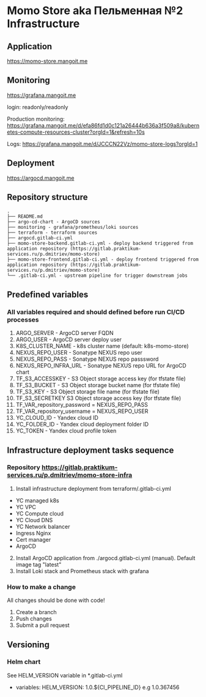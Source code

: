 # Momo Store aka Пельменная №2 Infrastructure

## Application
https://momo-store.mangoit.me
## Monitoring
https://grafana.mangoit.me

login: readonly/readonly


Production monitoring: https://grafana.mangoit.me/d/efa86fd1d0c121a26444b636a3f509a8/kubernetes-compute-resources-cluster?orgId=1&refresh=10s

Logs: https://grafana.mangoit.me/d/JCCCN22Vz/momo-store-logs?orgId=1

## Deployment
https://argocd.mangoit.me

## Repository structure

```
.
├── README.md
├── argo-cd-chart - ArgoCD sources
├── monitoring - grafana/prometheus/loki sources
├── terraform - terraform sources
├── argocd.gitlab-ci.yml
├── momo-store-backend.gitlab-ci.yml - deploy backend triggered from application repository (https://gitlab.praktikum-services.ru/p.dmitriev/momo-store)
├── momo-store-frontend.gitlab-ci.yml - deploy frontend triggered from application repository (https://gitlab.praktikum-services.ru/p.dmitriev/momo-store)
└── .gitlab-ci.yml - upstream pipeline for trigger downstream jobs
```

## Predefined variables
### All variables required and should defined before run CI/CD processes
1. ARGO_SERVER - ArgoCD server FQDN
2. ARGO_USER - ArgoCD server deploy user
3. K8S_CLUSTER_NAME - k8s cluster name (default: k8s-momo-store)
4. NEXUS_REPO_USER - Sonatype NEXUS repo user
5. NEXUS_REPO_PASS - Sonatype NEXUS repo passsword
6. NEXUS_REPO_INFRA_URL - Sonatype NEXUS repo URL for ArgoCD chart
7. TF_S3_ACCESSKEY - S3 Object storage access key (for tfstate file)
8. TF_S3_BUCKET - S3 Object storage bucket name (for tfstate file)
9. TF_S3_KEY - S3 Object storage file name (for tfstate file)
10. TF_S3_SECRETKEY S3 Object storage access key (for tfstate file)
11. TF_VAR_repository_password = NEXUS_REPO_PASS
12. TF_VAR_repository_username = NEXUS_REPO_USER
17. YC_CLOUD_ID - Yandex cloud ID
18. YC_FOLDER_ID - Yandex cloud deployment folder ID
19. YC_TOKEN - Yandex cloud profile token


## Infrastructure deployment tasks sequence

### Repository https://gitlab.praktikum-services.ru/p.dmitriev/momo-store-infra
1. Install infrastructure deployment from terraform/.gitlab-ci.yml
  - YC managed k8s
  - YC VPC
  - YC Compute cloud
  - YC Cloud DNS
  - YC Network balancer 
  - Ingress Nginx
  - Cert manager
  - ArgoCD
2. Install ArgoCD application from ./argocd.gitlab-ci.yml (manual). Default image tag "latest"
3. Install Loki stack and Prometheus stack with grafana  


### How to make a change

All changes should be done with code!

1. Create a branch
2. Push changes
3. Submit a pull request


## Versioning
### Helm chart
See HELM_VERSION variable in *.gitlab-ci.yml
- variables: HELM_VERSION: 1.0.${CI_PIPELINE_ID}
e.g 1.0.367456